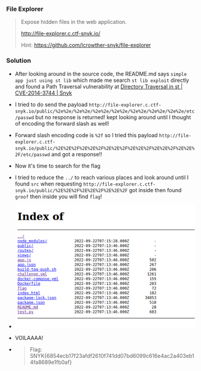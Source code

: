 ### File Explorer

> Expose hidden files in the web application.
> 
> http://file-explorer.c.ctf-snyk.io/
> 
> Hint: https://github.com/lcrowther-snyk/file-explorer

### Solution

- After looking around in the source code, the README.md says `simple app just using st lib` which made me search `st lib exploit` directly and found a Path Traversal vulnerability at [Directory Traversal in st | CVE-2014-3744 | Snyk](https://security.snyk.io/vuln/npm:st:20140206)

- I tried to do send the payload `http://file-explorer.c.ctf-snyk.io/public/%2e%2e/%2e%2e/%2e%2e/%2e%2e/%2e%2e/%2e%2e/%2e%2e/etc/passwd` but no response is returned! kept looking around until I thought of encoding the forward slash as well!

- Forward slash encoding code is `%2f` so I tried this payload `http://file-explorer.c.ctf-snyk.io/public/%2E%2E%2F%2E%2E%2F%2E%2E%2F%2E%2E%2F%2E%2E%2F%2E%2E%2F/etc/passwd` and got a response!!

- Now it's time to search for the flag

- I tried to reduce the `../` to reach various places and look around until I found `src` when requesting `http://file-explorer.c.ctf-snyk.io/public/%2E%2E%2F%2E%2E%2F%2E%2E%2F` got inside then found `groof` then inside you will find `flag`!

- ![2022-11-09-18-08-57-image.png](./2022-11-09-18-08-57-image.png)

- VOILAAAA!

- > Flag: SNYK{6854ecb17f23afdf2610f741dd07bd6099c616e4ac2a403eb14fa8689e1fb0af}
